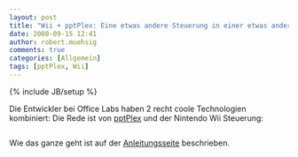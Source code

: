 ```yaml
---
layout: post
title: "Wii + pptPlex: Eine etwas andere Steuerung in einer etwas anderen Präsentationsart"
date: 2008-09-15 12:41
author: robert.muehsig
comments: true
categories: [Allgemein]
tags: [pptPlex, Wii]
---
```

{% include JB/setup %}
<p>Die Entwickler bei Office Labs haben 2 recht coole Technologien kombiniert: Die Rede ist von <a href="http://www.officelabs.com/projects/pptPlex/Pages/default.aspx" target="_blank">pptPlex</a> und der Nintendo Wii Steuerung:</p> <p> <div class="wlWriterSmartContent" id="scid:5737277B-5D6D-4f48-ABFC-DD9C333F4C5D:c7ee1048-ca95-4772-a7cc-b2fad017e8b6" style="padding-right: 0px; display: inline; padding-left: 0px; padding-bottom: 0px; margin: 0px; padding-top: 0px"><div id="ee91089f-d249-4911-9be5-2fe092528c2f" style="margin: 0px; padding: 0px; display: inline;"><div><a href="http://video.msn.com/video.aspx?vid=6e2db82d-9b72-4f61-a240-1cf91300f131" target="_new"><img src="{{BASE_PATH}}/assets/wp-images/video8b6d18a013d6.jpg" galleryimg="no" onload="var downlevelDiv = document.getElementById('ee91089f-d249-4911-9be5-2fe092528c2f'); downlevelDiv.innerHTML = &quot;&lt;div&gt;&lt;embed src=\&quot;http://images.video.msn.com/flash/soapbox1_1.swf\&quot; quality=\&quot;high\&quot; width=\&quot;432\&quot; height=\&quot;364\&quot; wmode=\&quot;transparent\&quot; type=\&quot;application/x-shockwave-flash\&quot; pluginspage=\&quot;http://macromedia.com/go/getflashplayer\&quot; flashvars=\&quot;c=v&amp;v=6e2db82d-9b72-4f61-a240-1cf91300f131&amp;from=writer\&quot; &gt;&lt;\/embed&gt;&lt;\/div&gt;&quot;;" alt=""></a></div></div></div></p> <p>Wie das ganze geht ist auf der <a href="http://www.officelabs.com/projects/pptPlex/Pages/wii_controller_setup.aspx" target="_blank">Anleitungsseite</a> beschrieben.</p>
